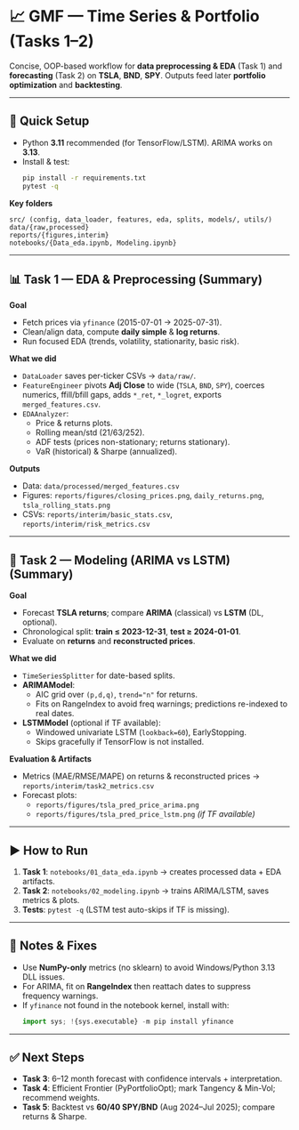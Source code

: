 # 📈 GMF — Time Series & Portfolio (Tasks 1–2)

Concise, OOP-based workflow for **data preprocessing & EDA** (Task 1) and **forecasting** (Task 2) on **TSLA**, **BND**, **SPY**. Outputs feed later **portfolio optimization** and **backtesting**.

---

## 🔧 Quick Setup
- Python **3.11** recommended (for TensorFlow/LSTM). ARIMA works on **3.13**.
- Install & test:
  ```bash
  pip install -r requirements.txt
  pytest -q
  ```

**Key folders**
```
src/ (config, data_loader, features, eda, splits, models/, utils/)
data/{raw,processed}
reports/{figures,interim}
notebooks/{Data_eda.ipynb, Modeling.ipynb}
```

---

## 📊 Task 1 — EDA & Preprocessing (Summary)

**Goal**
- Fetch prices via `yfinance` (2015-07-01 → 2025-07-31).
- Clean/align data, compute **daily simple** & **log returns**.
- Run focused EDA (trends, volatility, stationarity, basic risk).

**What we did**
- `DataLoader` saves per-ticker CSVs → `data/raw/`.
- `FeatureEngineer` pivots **Adj Close** to wide (`TSLA`, `BND`, `SPY`), coerces numerics, ffill/bfill gaps, adds `*_ret`, `*_logret`, exports `merged_features.csv`.
- `EDAAnalyzer`:
  - Price & returns plots.
  - Rolling mean/std (21/63/252).
  - ADF tests (prices non-stationary; returns stationary).
  - VaR (historical) & Sharpe (annualized).

**Outputs**
- Data: `data/processed/merged_features.csv`
- Figures: `reports/figures/closing_prices.png`, `daily_returns.png`, `tsla_rolling_stats.png`
- CSVs: `reports/interim/basic_stats.csv`, `reports/interim/risk_metrics.csv`

---

## 🤖 Task 2 — Modeling (ARIMA vs LSTM) (Summary)

**Goal**
- Forecast **TSLA returns**; compare **ARIMA** (classical) vs **LSTM** (DL, optional).
- Chronological split: **train ≤ 2023-12-31**, **test ≥ 2024-01-01**.
- Evaluate on **returns** and **reconstructed prices**.

**What we did**
- `TimeSeriesSplitter` for date-based splits.
- **ARIMAModel**:
  - AIC grid over `(p,d,q)`, `trend="n"` for returns.
  - Fits on RangeIndex to avoid freq warnings; predictions re-indexed to real dates.
- **LSTMModel** (optional if TF available):
  - Windowed univariate LSTM (`lookback=60`), EarlyStopping.
  - Skips gracefully if TensorFlow is not installed.

**Evaluation & Artifacts**
- Metrics (MAE/RMSE/MAPE) on returns & reconstructed prices → `reports/interim/task2_metrics.csv`
- Forecast plots:
  - `reports/figures/tsla_pred_price_arima.png`
  - `reports/figures/tsla_pred_price_lstm.png` *(if TF available)*

---

## ▶️ How to Run
1) **Task 1**: `notebooks/01_data_eda.ipynb` → creates processed data + EDA artifacts.
2) **Task 2**: `notebooks/02_modeling.ipynb` → trains ARIMA/LSTM, saves metrics & plots.
3) **Tests**: `pytest -q` (LSTM test auto-skips if TF is missing).

---

## 🧱 Notes & Fixes
- Use **NumPy-only** metrics (no sklearn) to avoid Windows/Python 3.13 DLL issues.
- For ARIMA, fit on **RangeIndex** then reattach dates to suppress frequency warnings.
- If `yfinance` not found in the notebook kernel, install with:
  ```python
  import sys; !{sys.executable} -m pip install yfinance
  ```

---

## ✅ Next Steps
- **Task 3**: 6–12 month forecast with confidence intervals + interpretation.
- **Task 4**: Efficient Frontier (PyPortfolioOpt); mark Tangency & Min-Vol; recommend weights.
- **Task 5**: Backtest vs **60/40 SPY/BND** (Aug 2024–Jul 2025); compare returns & Sharpe.
